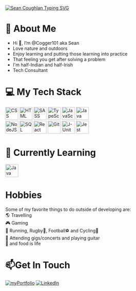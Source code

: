 [![Sean Coughlan Typing SVG](https://readme-typing-svg.herokuapp.com?font=Arial&pause=1000&color=1DF70B&width=435&lines=Sean+Coughlan+-+Software+Engineer)](https://git.io/typing-svg)


# 🙋 About Me
- Hi 👋, I’m @Cogger101 aka Sean
- Love nature and outdoors
- Enjoy learning and putting those learning into practice
- That feeling you get after solving a problem
- I'm half-Indian and half-Irish
- Tech Consultant
  

# 💻 My Tech Stack 
<p align="left">
  <img alt="CSS" width="40px" src="https://cdn.jsdelivr.net/gh/devicons/devicon/icons/css3/css3-plain.svg" />
  <img alt="HTML" width="40px" src="https://cdn.jsdelivr.net/gh/devicons/devicon/icons/html5/html5-plain.svg" />
  <img alt="SASS" width="40px" src="https://cdn.jsdelivr.net/gh/devicons/devicon/icons/sass/sass-original.svg" />
  <img alt="TypeScript" width="40px" src="https://cdn.jsdelivr.net/gh/devicons/devicon/icons/typescript/typescript-plain.svg" />
  <img alt="JavaScript" width="40px" src="https://cdn.jsdelivr.net/gh/devicons/devicon/icons/javascript/javascript-plain.svg" />
  <img alt="Java" width="40px" src="https://cdn.jsdelivr.net/gh/devicons/devicon/icons/java/java-original.svg"/></br>
  <img alt="NodeJS" width="40px" src="https://cdn.jsdelivr.net/gh/devicons/devicon/icons/nodejs/nodejs-original.svg" />
  <img alt="SQL" width="40" height="40" src="https://cdn.jsdelivr.net/gh/devicons/devicon@latest/icons/azuresqldatabase/azuresqldatabase-original.svg" />
  <img alt="React" width="40px" src="https://cdn.jsdelivr.net/gh/devicons/devicon/icons/react/react-original.svg" />
  <img alt="Git" width="40px" src="https://cdn.jsdelivr.net/gh/devicons/devicon/icons/git/git-original.svg" />
  <img alt="J-Unit" width="40px" src="https://cdn.jsdelivr.net/gh/devicons/devicon/icons/junit/junit-original.svg" />
  <img alt="Jest" width="40" height="40"src="https://cdn.jsdelivr.net/gh/devicons/devicon/icons/jest/jest-plain.svg" />
</p>

# 📝 Currently Learning
<p>
  <img alt="Java" width="40px" src="https://cdn.jsdelivr.net/gh/devicons/devicon/icons/java/java-original.svg"/>
</p>

# Hobbies

Some of my favorite things to do outside of developing are:\
🌎 Travelling\
🎮 Gaming \
🏃 Running, Rugby🏉, Football⚽ and Cycling🚵\
🎼 Attending gigs/concerts and playing guitar\
🍜 and food is life 

# 📫Get In Touch

  <a target="_blank" href="https://cogger101.github.io/web-project/" style="display: inline-block;">
    <img src="https://img.shields.io/badge/My_Portfolio-4285F4?style=for-the-badge&logo=google-chrome&logoColor=white" alt="myPortfolio" />
  </a>
  <a target="_blank" href="https://www.linkedin.com/in/sean-coughlan-48247b299/?originalSubdomain=uk" style="display: inline-block;">
    <img  src="https://img.shields.io/badge/LinkedIn-0A66C2?style=for-the-badge&logo=linkedin&logoColor=white" alt="LinkedIn" />
  </a>


